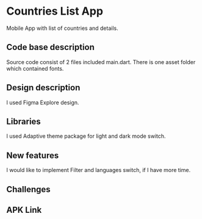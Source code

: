 # Countries List App

Mobile App with list of countries and details.

## Code base description
Source code consist of 2 files included main.dart.
There is one asset folder which contained fonts.

## Design description
I used Figma Explore design.

## Libraries
I used Adaptive theme package for light and dark mode switch.

## New features
I would like to implement Filter and languages switch, if I have more time.

## Challenges

## APK Link